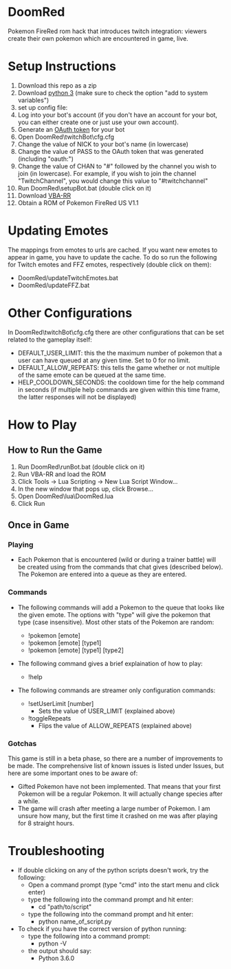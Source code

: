# DoomRed
Pokemon FireRed rom hack that introduces twitch integration: viewers create their own pokemon which are encountered in game, live.

# Setup Instructions
1. Download this repo as a zip
2. Download [python 3](https://www.python.org/downloads/) (make sure to check the option "add to system variables")
3. set up config file:
  1. Log into your bot's account (if you don't have an account for your bot, you can either create one or just use your own account).
  2. Generate an [OAuth token](http://twitchapps.com/tmi/) for your bot
  3. Open DoomRed\twitchBot\cfg.cfg
  4. Change the value of NICK to your bot's name (in lowercase)
  5. Change the value of PASS to the OAuth token that was generated (including "oauth:")
  6. Change the value of CHAN to "#" followed by the channel you wish to join (in lowercase). For example, if you wish to join the channel "TwitchChannel", you would change this value to "#twitchchannel"
4. Run DoomRed\setupBot.bat (double click on it)
5. Download [VBA-RR](http://tasvideos.org/EmulatorResources/VBA.html)
6. Obtain a ROM of Pokemon FireRed US V1.1

# Updating Emotes
The mappings from emotes to urls are cached. If you want new emotes to appear in game, you have to update the cache. To do so run the following for Twitch emotes and FFZ emotes, respectively (double click on them):
- DoomRed/updateTwitchEmotes.bat
- DoomRed/updateFFZ.bat

# Other Configurations
In DoomRed\twitchBot\cfg.cfg there are other configurations that can be set related to the gameplay itself:
- DEFAULT_USER_LIMIT: this the the maximum number of pokemon that a user can have queued at any given time. Set to 0 for no limit.
- DEFAULT_ALLOW_REPEATS: this tells the game whether or not multiple of the same emote can be queued at the same time.
- HELP_COOLDOWN_SECONDS: the cooldown time for the help command in seconds (if multiple help commands are given within this time frame, the latter responses will not be displayed)

# How to Play
## How to Run the Game
1. Run DoomRed\runBot.bat (double click on it)
2. Run VBA-RR and load the ROM
3. Click Tools -> Lua Scripting -> New Lua Script Window...
4. In the new window that pops up, click Browse...
5. Open DoomRed\lua\DoomRed.lua
6. Click Run

## Once in Game
### Playing
- Each Pokemon that is encountered (wild or during a trainer battle) will be created using from the commands that chat gives (described below). The Pokemon are entered into a queue as they are entered.

### Commands
- The following commands will add a Pokemon to the queue that looks like the given emote. The options with "type" will give the pokemon that type (case insensitive). Most other stats of the Pokemon are random:
  - !pokemon [emote]
  - !pokemon [emote] [type1]
  - !pokemon [emote] [type1] [type2]

- The following command gives a brief explaination of how to play:
  - !help

- The following commands are streamer only configuration commands:
  - !setUserLimit [number]
    - Sets the value of USER_LIMIT (explained above)
  - !toggleRepeats
    - Flips the value of ALLOW_REPEATS (explained above)

### Gotchas
This game is still in a beta phase, so there are a number of improvements to be made. The comprehensive list of known issues is listed under Issues, but here are some important ones to be aware of:
- Gifted Pokemon have not been implemented. That means that your first Pokemon will be a regular Pokemon. It will actually change species after a while.
- The game will crash after meeting a large number of Pokemon. I am unsure how many, but the first time it crashed on me was after playing for 8 straight hours.

# Troubleshooting
- If double clicking on any of the python scripts doesn't work, try the following:
  - Open a command prompt (type "cmd" into the start menu and click enter)
  - type the following into the command prompt and hit enter:
    - cd "path/to/script"
  - type the following into the command prompt and hit enter:
    - python name_of_script.py
- To check if you have the correct version of python running:
  - type the following into a command prompt:
    - python -V
  - the output should say:
    - Python 3.6.0
